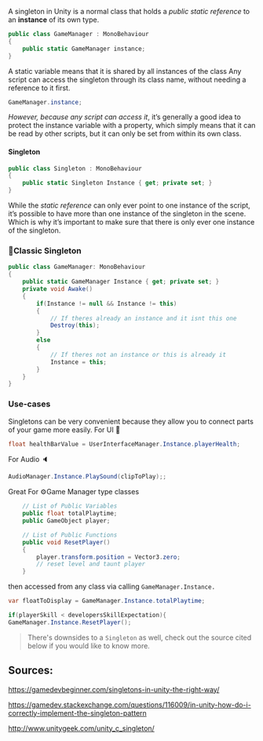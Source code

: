 A singleton in Unity is a normal class that holds a *public static reference* to an **instance** of its own type.

```csharp
public class GameManager : MonoBehaviour 
{
    public static GameManager instance;
}
```

A static variable means that it is shared by all instances of the class
Any script can access the singleton through its class name, without needing a reference to it first.

```csharp
GameManager.instance;
```

*However, because any script can access it*, it’s generally a good idea to protect the instance variable with a property,
which simply means that it can be read by other scripts, but it can only be set from within its own class.

#### Singleton

```csharp
public class Singleton : MonoBehaviour 
{
    public static Singleton Instance { get; private set; }
}
```

While the *static reference* can only ever point to one instance of the script, it’s possible to have more than one instance of the singleton in the scene.
Which is why it’s important to make sure that there is only ever one instance of the singleton.

### 📌Classic Singleton
```csharp
public class GameManager: MonoBehaviour
{
    public static GameManager Instance { get; private set; }
    private void Awake()
    {
        if(Instance != null && Instance != this)
        {
            // If theres already an instance and it isnt this one
            Destroy(this);
        }
        else
        {
            // If theres not an instance or this is already it
            Instance = this;
        }
    }
}

```

### Use-cases
Singletons can be very convenient because they allow you to connect parts of your game more easily.
For UI 🎥
```csharp
float healthBarValue = UserInterfaceManager.Instance.playerHealth;
```
For Audio 🔈
```csharp
AudioManager.Instance.PlaySound(clipToPlay);;
```
Great For ⚙️Game Manager type classes
```csharp
    // List of Public Variables
    public float totalPlaytime;
    public GameObject player;

    // List of Public Functions
    public void ResetPlayer()
    {
        player.transform.position = Vector3.zero;
        // reset level and taunt player
    }
```
then accessed from any class via calling `GameManager.Instance.`
```csharp
var floatToDisplay = GameManager.Instance.totalPlaytime;

if(playerSkill < developersSkillExpectation){
GameManager.Instance.ResetPlayer();
```

> There's downsides to a `Singleton` as well, check out the source cited below if you would like to know more.

Sources:
------
https://gamedevbeginner.com/singletons-in-unity-the-right-way/

https://gamedev.stackexchange.com/questions/116009/in-unity-how-do-i-correctly-implement-the-singleton-pattern

http://www.unitygeek.com/unity_c_singleton/


